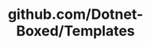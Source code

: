 ---
layout: post
title: github.com/Dotnet-Boxed/Templates
categories: link
tags: [انگلیسی, برنامه‌نویسی]
---